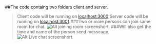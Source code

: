 ##The code containg two folders client and server.
>Client code will be running on [localhost:3000](http://localhost:3000/)
>Server code will be running on [localhost:3001](http://localhost:3001/)
###Two or more persons can join same room for chat.
![Alt joining room screenshort](https://drive.google.com/file/d/19OPsXlJPyM93-ZrK3R4an3tZcCJBdrkh/view?usp=drive_link).
###Will also get the time and name of the person send messeage.
![Alt Live chat screenshort](https://drive.google.com/file/d/1dS7YioGwy8xDXznfbLqH-qFaVJxXjSgR/view?usp=sharing).
